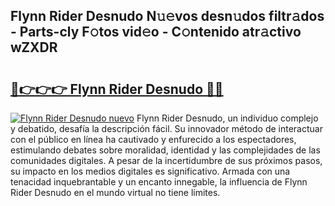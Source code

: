 ## Flynn Rider Desnudo N𝚞𝚎vos desn𝚞dos filtr𝚊dos - Parts-cly F𝚘tos vid𝚎o - C𝚘ntenido atr𝚊ctivo wZXDR

# <h2><a href="http://mb4db0.tromn.icu/?c=Flynn+Rider+Desnudo">🔗👉👉👉 Flynn Rider Desnudo 🔗🔗</a></h2>

[![Flynn Rider Desnudo nuevo](https://i.imgur.com/pEAQMta.gif)](http://mb4db0.tromn.icu/?c=Flynn+Rider+Desnudo)
Flynn Rider Desnudo, un individuo complejo y debatido, desafía la descripción fácil. Su innovador método de interactuar con el público en línea ha cautivado y enfurecido a los espectadores, estimulando debates sobre moralidad, identidad y las complejidades de las comunidades digitales. A pesar de la incertidumbre de sus próximos pasos, su impacto en los medios digitales es significativo. Armada con una tenacidad inquebrantable y un encanto innegable, la influencia de Flynn Rider Desnudo en el mundo virtual no tiene límites.
